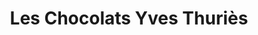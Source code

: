 ---
title: "Les Chocolats Yves Thuriès"
url: /draguignan/les-chocolats-yves-thuries/
shop: Schokolade
---